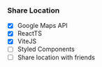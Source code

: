### Share Location

- [x] Google Maps API
- [x] ReactTS
- [x] ViteJS
- [ ] Styled Components
- [ ] Share location with friends